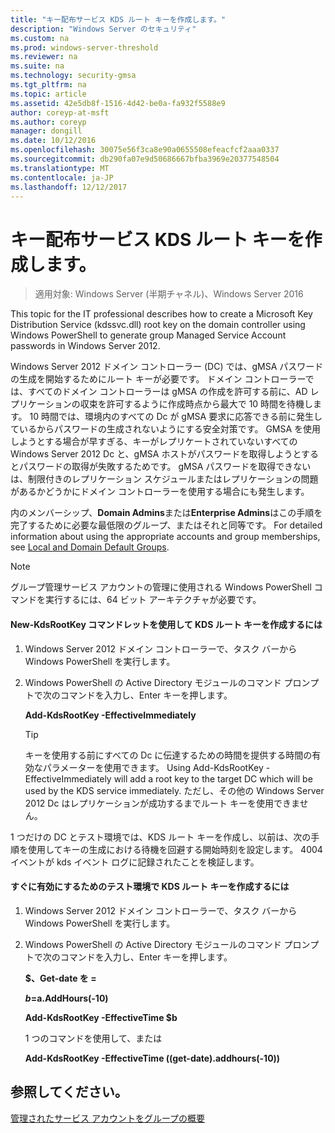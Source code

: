 ```yaml
---
title: "キー配布サービス KDS ルート キーを作成します。"
description: "Windows Server のセキュリティ"
ms.custom: na
ms.prod: windows-server-threshold
ms.reviewer: na
ms.suite: na
ms.technology: security-gmsa
ms.tgt_pltfrm: na
ms.topic: article
ms.assetid: 42e5db8f-1516-4d42-be0a-fa932f5588e9
author: coreyp-at-msft
ms.author: coreyp
manager: dongill
ms.date: 10/12/2016
ms.openlocfilehash: 30075e56f3ca8e90a0655508efeacfcf2aaa0337
ms.sourcegitcommit: db290fa07e9d50686667bfba3969e20377548504
ms.translationtype: MT
ms.contentlocale: ja-JP
ms.lasthandoff: 12/12/2017
---
```

# <a name="create-the-key-distribution-services-kds-root-key"></a>キー配布サービス KDS ルート キーを作成します。

>適用対象: Windows Server (半期チャネル)、Windows Server 2016

This topic for the IT professional describes how to create a Microsoft Key Distribution Service (kdssvc.dll) root key on the domain controller using Windows PowerShell to generate group Managed Service Account passwords in Windows Server 2012.

 Windows Server 2012 ドメイン コントローラー (DC) では、gMSA パスワードの生成を開始するためにルート キーが必要です。 ドメイン コントローラーでは、すべてのドメイン コントローラーは gMSA の作成を許可する前に、AD レプリケーションの収束を許可するように作成時点から最大で 10 時間を待機します。 10 時間では、環境内のすべての Dc が gMSA 要求に応答できる前に発生しているからパスワードの生成されないようにする安全対策です。  GMSA を使用しようとする場合が早すぎる、キーがレプリケートされていないすべての Windows Server 2012 Dc と、gMSA ホストがパスワードを取得しようとするとパスワードの取得が失敗するためです。 gMSA パスワードを取得できないは、制限付きのレプリケーション スケジュールまたはレプリケーションの問題があるかどうかにドメイン コントローラーを使用する場合にも発生します。

内のメンバーシップ、**Domain Admins**または**Enterprise Admins**はこの手順を完了するために必要な最低限のグループ、またはそれと同等です。 For detailed information about using the appropriate accounts and group memberships, see [Local and Domain Default Groups](https://technet.microsoft.com/library/dd728026(WS.10).aspx).

> [!NOTE]
> グループ管理サービス アカウントの管理に使用される Windows PowerShell コマンドを実行するには、64 ビット アーキテクチャが必要です。

#### <a name="to-create-the-kds-root-key-using-the-new-kdsrootkey-cmdlet"></a>New-KdsRootKey コマンドレットを使用して KDS ルート キーを作成するには

1.  Windows Server 2012 ドメイン コントローラーで、タスク バーから Windows PowerShell を実行します。

2.  Windows PowerShell の Active Directory モジュールのコマンド プロンプトで次のコマンドを入力し、Enter キーを押します。

    **Add-KdsRootKey -EffectiveImmediately**

    > [!TIP]
    > キーを使用する前にすべての Dc に伝達するための時間を提供する時間の有効なパラメーターを使用できます。 Using Add-KdsRootKey -EffectiveImmediately will add a root key to the target DC which will be used by the KDS service immediately. ただし、その他の Windows Server 2012 Dc はレプリケーションが成功するまでルート キーを使用できません。

1 つだけの DC とテスト環境では、KDS ルート キーを作成し、以前は、次の手順を使用してキーの生成における待機を回避する開始時刻を設定します。 4004 イベントが kds イベント ログに記録されたことを検証します。

#### <a name="to-create-the-kds-root-key-in-a-test-environment-for-immediate-effectiveness"></a>すぐに有効にするためのテスト環境で KDS ルート キーを作成するには

1.  Windows Server 2012 ドメイン コントローラーで、タスク バーから Windows PowerShell を実行します。

2.  Windows PowerShell の Active Directory モジュールのコマンド プロンプトで次のコマンドを入力し、Enter キーを押します。

    **$、Get-date を =**

    **$b=$a.AddHours(-10)**

    **Add-KdsRootKey -EffectiveTime $b**

    1 つのコマンドを使用して、または

    **Add-KdsRootKey -EffectiveTime ((get-date).addhours(-10))**

## <a name="see-also"></a>参照してください。
[管理されたサービス アカウントをグループの概要](getting-started-with-group-managed-service-accounts.md)


